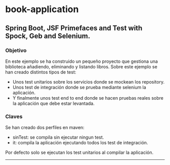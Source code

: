 # book-application
## Spring Boot, JSF Primefaces and Test with Spock, Geb and Selenium.

### Objetivo
En este ejemplo se ha construido un pequeño proyecto que gestiona una biblioteca añadiendo, eliminando y listando libros.
Sobre este ejemplo se han creado distintos tipos de test:
- Unos test unitarios sobre los servicios donde se mockean los repository.
- Unos test de integración donde se prueba mediante selenium la aplicación.
- Y finalmente unos test end to end donde se hacen pruebas reales sobre la aplicación que debe estar levantada.

### Claves

Se han creado dos perfiles en maven:
* sinTest: se compila sin ejecutar ningun test.
* it: compila la aplicación ejecutando todos los test de integración.


Por defecto solo se ejecutan los test unitarios al compilar la aplicación.

---